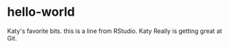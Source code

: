 # hello-world
Katy's favorite bits.
this is a line from RStudio. Katy Really is getting great at Git.